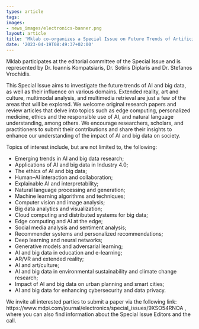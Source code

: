 ```yaml
---
types: article
tags:
images: 
- news_images/electronics-banner.png
layout: article
title: 'Mklab co-organizes a Special Issue on Future Trends of Artificial Intelligence (AI) and Big Data in Electronics MDPI Journal'
date: '2023-04-19T08:49:37+02:00'
---
```

Mklab participates at the editorial committee of the Special Issue and is represented by Dr. Ioannis Kompatsiaris, Dr. Sotiris Diplaris and Dr. Stefanos Vrochidis.
<p>
This Special Issue aims to investigate the future trends of AI and big data, as well as their influence on various domains. Extended reality, art and culture, multimodal analysis, and multimedia retrieval are just a few of the areas that will be explored. We welcome original research papers and review articles that delve into topics such as edge computing, personalized medicine, ethics and the responsible use of AI, and natural language understanding, among others. We encourage researchers, scholars, and practitioners to submit their contributions and share their insights to enhance our understanding of the impact of AI and big data on society.</p>

<p>Topics of interest include, but are not limited to, the following:</p>

<ul>
 	<li>Emerging trends in AI and big data research;</li>
 	<li>Applications of AI and big data in Industry 4.0;</li>
 	<li>The ethics of AI and big data;</li>
 	<li>Human–AI interaction and collaboration;</li>
 	<li>Explainable AI and interpretability;</li>
 	<li>Natural language processing and generation;</li>
 	<li>Machine learning algorithms and techniques;</li>
 	<li>Computer vision and image analysis;</li>
 	<li>Big data analytics and visualization;</li>
 	<li>Cloud computing and distributed systems for big data;</li>
 	<li>Edge computing and AI at the edge;</li>
 	<li>Social media analysis and sentiment analysis;</li>
 	<li>Recommender systems and personalized recommendations;</li>
 	<li>Deep learning and neural networks;</li>
 	<li>Generative models and adversarial learning;</li>
 	<li>AI and big data in education and e-learning;</li>
 	<li>AR/VR and extended reality;</li>
 	<li>AI and art/culture;</li>
 	<li>AI and big data in environmental sustainability and climate change research;</li>
 	<li>Impact of AI and big data on urban planning and smart cities;</li>
 	<li>AI and big data for enhancing cybersecurity and data privacy.</li>
</ul>
<p>We invite all interested parties to submit a paper via the following link: https://www.mdpi.com/journal/electronics/special_issues/9XSO54RNOA , where you can also find information about the Special Issue Editors and the call.</p>

